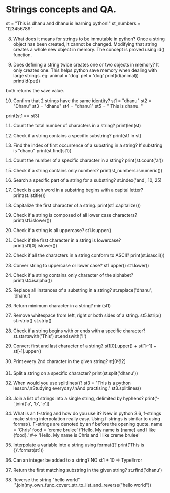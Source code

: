 # Strings concepts and QA.

st = "This is dhanu and dhanu is learning python!"
st_numbers = '123456789'

8. What does it means for strings to be immutable in python?
Once a string object has been created, it cannot be changed. Modifying that string creates a whole new object in memory. The concept is proved using id() function.

9. Does defining a string twice creates one or two objects in memory?
It only creates one. This helps python save memory when dealing with large strings.
eg:
animal = 'dog'
pet = 'dog'
print(id(animal))
print(id(pet))

both returns the save value.


10. Confirm that 2 strings have the same identity?
st1 = "dhanu"
st2 = "Dhanu"
st3 = "dhanu"
st4 = "dhanu1"
st5 = "    This is dhanu.     "

print(st1 == st3)

11. Count the total number of characters in a string?
print(len(st)

12. Check if a string contains a specific substring?
print(st1 in st)

13. Find the index of first occurrence of a substring in a string? If substring is "dhanu"
print(st.find(st1))

14. Count the number of a specific character in a string?
print(st.count('a'))

15. Check if a string contains only numbers?
print(st_numbers.isnumeric())

16. Search a specific part of a string for a substring?
st.index('and', 10, 25)

17. Check is each word in a substring begins with a capital letter?
print(st.istitle())

18. Capitalize the first character of a string.
print(st1.capitalize())

19. Check if a string is composed of all lower case characters?
print(st1.islower())

20. Check if a string is all uppercase?
st1.isupper()

21. Check if the first character in a string is lowercase?
print(st1[0].islower())

22. Check if all the characters in a string conform to ASCII?
print(st.isascii())

23. Conver string to uppercase or lower case?
st1.upper()
st1.lower()

24. Check if a string contains only character of the alphabet?
print(st4.isalpha())

25. Replace all instances of a substring in a string?
st.replace('dhanu', 'dhanu')

26. Return minimum character in a string?
min(st1)

27. Remove whitespace from left, right or both sides of a string.
st5.lstrip()
st.rstrip()
st.strip()

28. Check if a string begins with or ends with a specific character?
st.startswith('This')
st.endswith('!')

29. Convert first and last character of a string?
st1[0].upper() + st[1:-1] + st[-1].upper()


30. Print every 2nd character in the given string?
st[0:-1:2]


31. Split a string on a specific character?
print(st.split('dhanu'))

32. When would you use splitlines()?
st3 = "This is a python lesson.\nStudying everyday.\nAnd practising."
st3.splitlines()

33. Join a list of strings into a single string, delimited by hyphens?
print('-'.join(['a', 'b', 'c'])

34. What is an f-string and how do you use it?
New in python 3.6, f-strings make string interpolation really easy. Using f-strings is similar to using format(). F-strings are denoted by an f before the opening quote.
name = 'Chris'
food = 'creme brulee'
f'Hello. My name is {name} and I like {food}.'
#=> 'Hello. My name is Chris and I like creme brulee'

35. Interpolate a variable into a string using format()?
print('This is {}'.format(st1))

36. Can an integer be added to a string?
NO
st1 + 10 -> TypeError

37. Return the first matching substring in the given string?
st.rfind('dhanu')

38. Reverse the string "hello world"
''.join(my_own_func_covert_str_to_list_and_reverse("hello world"))
